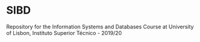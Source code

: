 # SIBD
Repository for the Information Systems and Databases  Course at University of Lisbon, Instituto Superior Técnico - 2019/20
